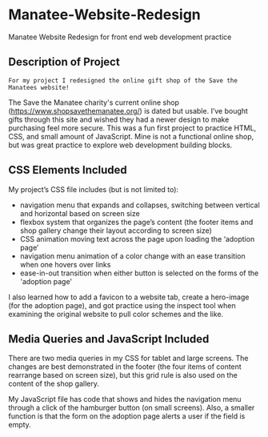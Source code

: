 # Manatee-Website-Redesign
Manatee Website Redesign for front end web development practice

## Description of Project
	For my project I redesigned the online gift shop of the Save the Manatees website!
The Save the Manatee charity's current online shop (https://www.shopsavethemanatee.org/) is dated but usable. 
I’ve bought gifts through this site and wished they had a newer design to make purchasing feel more secure. 
This was a fun first project to practice HTML, CSS, and small amount of JavaScript. 
Mine is not a functional online shop, but was great practice to explore web development building blocks.

## CSS Elements Included
My project’s CSS file includes (but is not limited to): 
* navigation menu that expands and collapses, switching between vertical and horizontal based on screen size 
* flexbox system that organizes the page’s content (the footer items and shop gallery change their layout according to screen size) 
* CSS animation moving text across the page upon loading the ‘adoption page’ 
* navigation menu animation of a color change with an ease transition when one hovers over links
* ease-in-out transition when either button is selected on the forms of the 'adoption page'

I also learned how to add a favicon to a website tab, create a hero-image (for the adoption page), 
and got practice using the inspect tool when examining the original website to pull color schemes and the like. 

## Media Queries and JavaScript Included
There are two media queries in my CSS for tablet and large screens. 
The changes are best demonstrated in the footer (the four items of content rearrange based on screen size), 
but this grid rule is also used on the content of the shop gallery.

My JavaScript file has code that shows and hides the navigation menu through a click of the hamburger button (on small screens). Also, a smaller function is that the form on the adoption page alerts a user if the field is empty.
